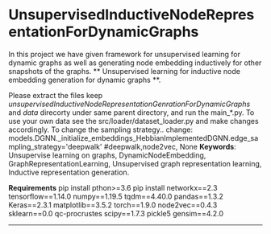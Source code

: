 # UnsupervisedInductiveNodeRepresentationForDynamicGraphs
In this project we have given framework for unsupervised learning for dynamic graphs as well as generating node embedding inductively for other snapshots of the graphs.
**
Unsupervised learning for inductive node embedding generation for dynamic graphs
**. 

Please extract the files keep *unsupervisedInductiveNodeRepresentationGenrationForDynamicGraphs* and *data* direcorty under same parent directory, and run the main_*.py. To use your own data see the src/loader/dataset_loader.py and make changes accordingly.
To change the sampling strategy.. change: models.DGNN._initialize_embeddings_HebbianImplementedDGNN.edge_sampling_strategy='deepwalk' #deepwalk,node2vec, None
**Keywords**: Unsupervise learning on graphs, DynamicNodeEmbedding, GraphRepresentationLearning, Unsupervised graph representation learning, Inductive representation generation. 
 

**Requirements**
pip install 
pthon>=3.6 
pip install networkx==2.3 tensorflow==1.14.0  numpy==1.19.5 tqdm==4.40.0 pandas==1.3.2 Keras==2.3.1 matplotlib==3.5.2 torch==1.9.0 node2vec==0.4.3 sklearn==0.0 qc-procrustes  scipy==1.7.3 pickle5 gensim==4.2.0

----
